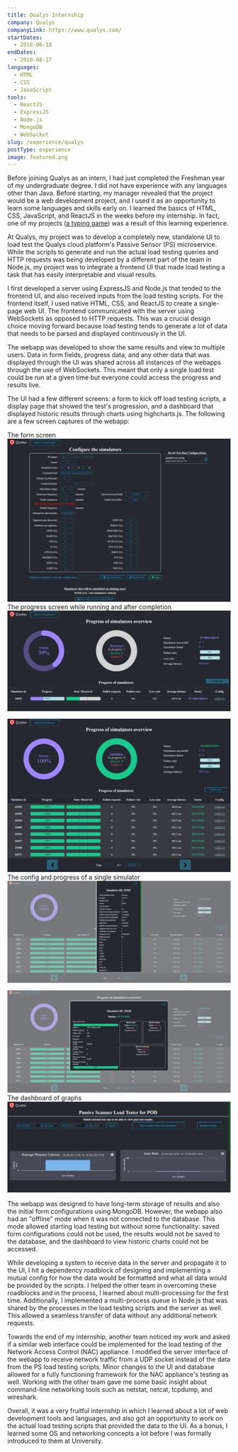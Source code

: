 ```yaml
---
title: Qualys Internship
company: Qualys
companyLink: https://www.qualys.com/
startDates:
  - 2018-06-18
endDates:
  - 2018-08-17
languages:
  - HTML
  - CSS
  - JavaScript
tools:
  - ReactJS
  - ExpressJS
  - Node.js
  - MongoDB
  - WebSocket
slug: /experience/qualys
postType: experience
image: featured.png
---
```


Before joining Qualys as an intern, I had just completed the Freshman year of
my undergraduate degree. I did not have experience with any languages other
than Java. Before starting, my manager revealed that the project would be a
web development project, and I used it as an opportunity to learn some
languages and skills early on. I learned the basics of HTML, CSS, JavaScript,
and ReactJS in the weeks before my internship. In fact, one of my projects
([a typing game](/projects/type-or-die)) was a result of this learning
experience.

At Qualys, my project was to develop a completely new, standalone UI to load
test the Qualys cloud platform's Passive Sensor (PS) microservice. While the
scripts to generate and run the actual load testing queries and HTTP requests
was being developed by a different part of the team in Node.js, my project
was to integrate a frontend UI that made load testing a task that has easily
interpretable and visual results.

I first developed a server using ExpressJS and Node.js that tended to the
frontend UI, and also received inputs from the load testing scripts. For the
frontend itself, I used native HTML, CSS, and ReactJS to create a single-page
web UI. The frontend communicated with the server using WebSockets as opposed
to HTTP requests. This was a crucial design choice moving forward because
load testing tends to generate a lot of data that needs to be parsed and
displayed continuously in the UI.

The webapp was developed to show the same results and view to multiple users.
Data in form fields, progress data, and any other data that was displayed
through the UI was shared across all instances of the webapps through the
use of WebSockets. This meant that only a single load test could be run at a
given time but everyone could access the progress and results live.

The UI had a few different screens: a form to kick off load testing scripts,
a display page that showed the test's progression, and a dashboard that
displayed historic results through charts using highcharts.js. The following
are a few screen captures of the webapp:

The form screen
![Form screen with simulation configurations](screenshots/form.png)
The progress screen while running and after completion
![Ongoing progress screen](screenshots/progress.png)

![Progress completion screen](screenshots/progress-complete.png)
The config and progress of a single simulator
![Config of a single simulator](screenshots/progress-config.png)

![Progress of a single simulator](screenshots/progress-status.png)
The dashboard of graphs
![Dashboard screen displaying graphs](screenshots/dashboard.png)

The webapp was designed to have long-term storage of results and also the
initial form configurations using MongoDB. However, the webapp also had an
"offline" mode when it was not connected to the database. This mode allowed
starting load testing but without some functionality: saved form
configurations could not be used, the results would not be saved to the
database, and the dashboard to view historic charts could not be accessed.

While developing a system to receive data in the server and propagate it
to the UI, I hit a dependency roadblock of designing and implementing a
mutual config for how the data would be formatted and what all data would be
provided by the scripts. I helped the other team in overcoming these
roadblocks and in the process, I learned about multi-processing for the
first time. Additionally, I implemented a multi-process queue in Node.js that
was shared by the processes in the load testing scripts and the server as
well. This allowed a seamless transfer of data without any additional network
requests.

Towards the end of my internship, another team noticed my work and asked
if a similar web interface could be implemented for the load testing of
the Network Access Control (NAC) appliance. I modified the server interface
of the webapp to receive network traffic from a UDP socket instead of the
data from the PS load testing scripts. Minor changes to the UI and database
allowed for a fully functioning framework for the NAC appliance's testing
as well. Working with the other team gave me some basic insight about
command-line networking tools such as netstat, netcat, tcpdump, and
wireshark.

Overall, it was a very fruitful internship in which I learned about a lot
of web development tools and languages, and also got an opportunity to work
on the actual load testing scripts that provided the data to the UI. As a
bonus, I learned some OS and networking concepts a lot before I was formally
introduced to them at University.
